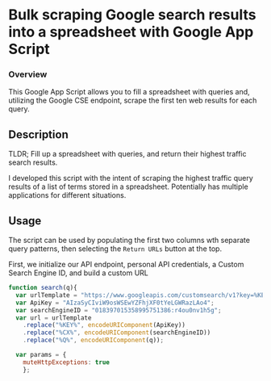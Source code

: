 # Bulk scraping Google search results into a spreadsheet with Google App Script
### Overview
This Google App Script allows you to fill a spreadsheet with queries and, utilizing the Google CSE endpoint, scrape the first ten web results for each query.

## Description 
TLDR; Fill up a spreadsheet with queries, and return their highest traffic search results.

I developed this script with the intent of scraping the highest traffic query results of a list of terms stored in a spreadsheet. Potentially has multiple applications for different situations.

## Usage
The script can be used by populating the first two columns wth separate query patterns, then selecting the `Return URLs` button at the top.

First, we initialize our API endpoint, personal API credentials, a Custom Search Engine ID, and build a custom URL
```javascript
function search(q){
  var urlTemplate = "https://www.googleapis.com/customsearch/v1?key=%KEY%&cx=%CX%&q=%Q%";
  var ApiKey = "AIzaSyCIviW9osWSEwYZFhjXF0tYeLGWRazLAo4";
  var searchEngineID = "018397015358995751386:r4ou0nv1h5g";
  var url = urlTemplate
    .replace("%KEY%", encodeURIComponent(ApiKey))
    .replace("%CX%", encodeURIComponent(searchEngineID))
    .replace("%Q%", encodeURIComponent(q));

  var params = {
    muteHttpExceptions: true
    };
```
